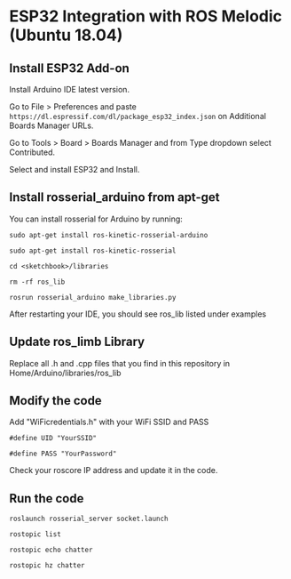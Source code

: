 # ESP32 Integration with ROS Melodic (Ubuntu 18.04)                        

## Install ESP32 Add-on

Install Arduino IDE latest version. 

Go to File > Preferences and paste `https://dl.espressif.com/dl/package_esp32_index.json` on Additional Boards Manager URLs.

Go to Tools > Board > Boards Manager and from Type dropdown select Contributed.

Select and install ESP32 and Install.

## Install rosserial_arduino from apt-get

You can install rosserial for Arduino by running: 

`sudo apt-get install ros-kinetic-rosserial-arduino`

`sudo apt-get install ros-kinetic-rosserial`

`cd <sketchbook>/libraries`
 
`rm -rf ros_lib`

`rosrun rosserial_arduino make_libraries.py`

After restarting your IDE, you should see ros_lib listed under examples 

## Update ros_limb Library

Replace all .h and .cpp files that you find in this repository in Home/Arduino/libraries/ros_lib

## Modify the code

Add "WiFicredentials.h" with your WiFi SSID and PASS

`#define UID "YourSSID"`

`#define PASS "YourPassword"`

Check your roscore IP address and update it in the code.

## Run the code

 `roslaunch rosserial_server socket.launch`
 
 `rostopic list`
 
 `rostopic echo chatter`
 
 `rostopic hz chatter`

 

